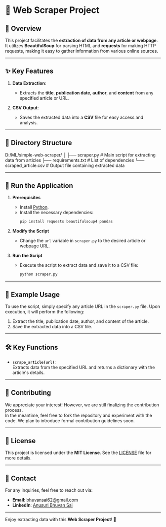 # 📰 **Web Scraper Project**  

## 📝 **Overview**  
This project facilitates the **extraction of data from any article or webpage**. It utilizes **BeautifulSoup** for parsing HTML and **requests** for making HTTP requests, making it easy to gather information from various online sources.

---

## ✨ **Key Features**  
1. **Data Extraction**:  
   - Extracts the **title**, **publication date**, **author**, and **content** from any specified article or URL.  

2. **CSV Output**:  
   - Saves the extracted data into a **CSV** file for easy access and analysis.

---

## 📂 **Directory Structure**  
D:/ML/simple-web-scraper/
│
├── scraper.py              # Main script for extracting data from articles
├── requirements.txt        # List of dependencies
└── scraped_article.csv     # Output file containing extracted data

---

## 🚀 **Run the Application**  

1. **Prerequisites**  
   - Install [Python](https://www.python.org/downloads/).  
   - Install the necessary dependencies:  
     ```bash
     pip install requests beautifulsoup4 pandas
     ```

2. **Modify the Script**  
   - Change the `url` variable in `scraper.py` to the desired article or webpage URL.

3. **Run the Script**  
   - Execute the script to extract data and save it to a CSV file:  
     ```bash
     python scraper.py
     ```

---

## 💬 **Example Usage**  
To use the script, simply specify any article URL in the `scraper.py` file. Upon execution, it will perform the following:

1. Extract the title, publication date, author, and content of the article.
2. Save the extracted data into a CSV file.

---

## 🛠️ **Key Functions**  
- **`scrape_article(url)`**:  
  Extracts data from the specified URL and returns a dictionary with the article's details.  

---

## 🤝 **Contributing**  
We appreciate your interest! However, we are still finalizing the contribution process.  
In the meantime, feel free to fork the repository and experiment with the code. We plan to introduce formal contribution guidelines soon.

---

## 📄 **License**  
This project is licensed under the **MIT License**. See the [LICENSE](LICENSE) file for more details.

---

## 📧 **Contact**  
For any inquiries, feel free to reach out via:  
- **Email**: bhuvansai62@gmail.com 
- **LinkedIn**: [Anusuri Bhuvan Sai](https://www.linkedin.com/in/bhuvansai62/)

---

Enjoy extracting data with this **Web Scraper Project**! 🎉
